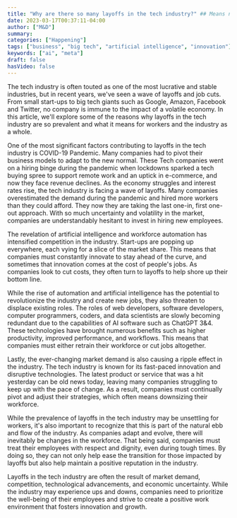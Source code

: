 ```yaml
---
title: "Why are there so many layoffs in the tech industry?" ## Means name of the article is filename
date: 2023-03-17T00:37:11-04:00
author: ["M&D"]
summary:
categories: ["Happening"]
tags: ["business", "big tech", "artificial intelligence", "innovation"]
keywords: ["ai", "meta"]
draft: false
hasVideo: false
---
```


The tech industry is often touted as one of the most lucrative and stable industries, but in recent years, we've seen a wave of layoffs and job cuts. From small start-ups to big tech giants such as Google, Amazon, Facebook and Twitter, no company is immune to the impact of a volatile economy. In this article, we'll explore some of the reasons why layoffs in the tech industry are so prevalent and what it means for workers and the industry as a whole.

One of the most significant factors contributing to layoffs in the tech industry is COVID-19 Pandemic. Many companies had to pivot their business models to adapt to the new normal. These Tech companies went on a hiring binge during the pandemic when lockdowns sparked a tech buying spree to support remote work and an uptick in e-commerce, and now they face revenue declines. As the economy struggles and interest rates rise, the tech industry is facing a wave of layoffs. Many companies overestimated the demand during the pandemic and hired more workers than they could afford. They now they are taking the last one-in, first one-out approach. With so much uncertainty and volatility in the market, companies are understandably hesitant to invest in hiring new employees.

The revelation of artificial intelligence and workforce automation has intensified competition in the industry. Start-ups are popping up everywhere, each vying for a slice of the market share. This means that companies must constantly innovate to stay ahead of the curve, and sometimes that innovation comes at the cost of people's jobs. As companies look to cut costs, they often turn to layoffs to help shore up their bottom line.

While the rise of automation and artificial intelligence has the potential to revolutionize the industry and create new jobs, they also threaten to displace existing roles. The roles of web developers, software developers, computer programmers, coders, and data scientists are slowly becoming redundant due to the capabilities of AI software such as ChatGPT 3&4. These technologies have brought numerous benefits such as higher productivity, improved performance, and workflows. This means that companies must either retrain their workforce or cut jobs altogether.

Lastly, the ever-changing market demand is also causing a ripple effect in the industry. The tech industry is known for its fast-paced innovation and disruptive technologies. The latest product or service that was a hit yesterday can be old news today, leaving many companies struggling to keep up with the pace of change. As a result, companies must continually pivot and adjust their strategies, which often means downsizing their workforce.

While the prevalence of layoffs in the tech industry may be unsettling for workers, it's also important to recognize that this is part of the natural ebb and flow of the industry. As companies adapt and evolve, there will inevitably be changes in the workforce. That being said, companies must treat their employees with respect and dignity, even during tough times. By doing so, they can not only help ease the transition for those impacted by layoffs but also help maintain a positive reputation in the industry.

Layoffs in the tech industry are often the result of market demand, competition, technological advancements, and economic uncertainty. While the industry may experience ups and downs, companies need to prioritize the well-being of their employees and strive to create a positive work environment that fosters innovation and growth.
